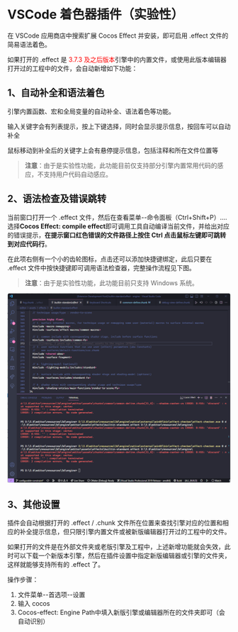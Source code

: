 # VSCode 着色器插件（实验性）

在 VSCode 应用商店中搜索扩展 Cocos Effect 并安装，即可启用 .effect 文件的简易语法着色。

如果打开的 .effect 是 <font color=#ff0000>3.7.3 及之后版本</font>引擎中的内置文件，或使用此版本编辑器打开过的工程中的文件，会自动新增如下功能：

## 1、自动补全和语法着色

引擎内置函数、宏和全局变量的自动补全、语法着色等功能。

输入关键字会有列表提示，按上下键选择，同时会显示提示信息，按回车可以自动补全

鼠标移动到补全后的关键字上会有悬停提示信息，包括注释和所在文件位置等

> **注意**：由于是实验性功能，此功能目前仅支持部分引擎内置常用代码的感应，不支持用户代码自动感应。

## 2、语法检查及错误跳转

当前窗口打开一个 .effect 文件，然后在查看菜单--命令面板（Ctrl+Shift+P）....选择**Cocos Effect: compile effect**即可调用工具自动编译当前文件，并给出对应的错误提示，**在提示窗口红色错误的文件路径上按住 Ctrl 点击鼠标左键即可跳转到对应代码行**。

在此项右侧有一个小的齿轮图标，点击还可以添加快捷键绑定，此后只要在 .effect 文件中按快捷键即可调用语法检查器，完整操作流程见下图。

> **注意**：由于是实验性功能，此功能目前只支持 Windows 系统。

![](img/compile-binding.gif)

## 3、其他设置

插件会自动根据打开的 .effect / .chunk 文件所在位置来查找引擎对应的位置和相应的补全提示信息，但只限引擎内置文件或被新版编辑器打开过的工程中的文件。

如果打开的文件是在外部文件夹或老版引擎及工程中，上述新增功能就会失效，此时可以下载一个新版本引擎，然后在插件设置中指定新版编辑器或引擎的文件夹，这样就能够支持所有的 .effect 了。

操作步骤：

1. 文件菜单--首选项--设置
2. 输入 cocos
3. Cocos-effect: Engine Path中填入新版引擎或编辑器所在的文件夹即可（会自动识别）

